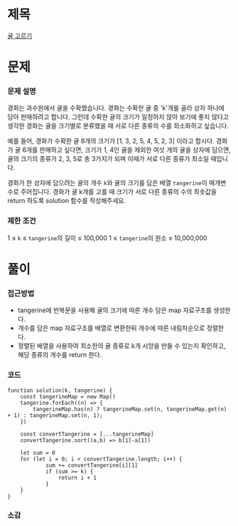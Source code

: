 # 제목

[귤 고르기](https://school.programmers.co.kr/learn/courses/30/lessons/138476)

# 문제

### 문제 설명

경화는 과수원에서 귤을 수확했습니다. 경화는 수확한 귤 중 'k'개를 골라 상자 하나에 담아 판매하려고 합니다. 그런데 수확한 귤의 크기가 일정하지 않아 보기에 좋지 않다고 생각한 경화는 귤을 크기별로 분류했을 때 서로 다른 종류의 수를 최소화하고 싶습니다.

예를 들어, 경화가 수확한 귤 8개의 크기가 [1, 3, 2, 5, 4, 5, 2, 3] 이라고 합시다. 경화가 귤 6개를 판매하고 싶다면, 크기가 1, 4인 귤을 제외한 여섯 개의 귤을 상자에 담으면, 귤의 크기의 종류가 2, 3, 5로 총 3가지가 되며 이때가 서로 다른 종류가 최소일 때입니다.

경화가 한 상자에 담으려는 귤의 개수 `k`와 귤의 크기를 담은 배열 `tangerine`이 매개변수로 주어집니다. 경화가 귤 k개를 고를 때 크기가 서로 다른 종류의 수의 최솟값을 return 하도록 solution 함수를 작성해주세요.

### 제한 조건

1 ≤ `k` ≤ `tangerine`의 길이 ≤ 100,000
1 ≤ `tangerine`의 원소 ≤ 10,000,000

# 풀이

### 접근방법

- tangerine에 반복문을 사용해 귤의 크기에 따른 개수 담은 map 자료구조를 생성한다.
- 개수를 담은 map 자료구조를 배열로 변환한뒤 개수에 따른 내림차순으로 정렬한다.
- 정렬된 배열을 사용하여 최소한의 귤 종류로 k개 시앙을 만들 수 있는지 확인하고, 해당 종류의 개수를 return 한다.

### 코드

```
function solution(k, tangerine) {
    const tangerineMap = new Map()
    tangerine.forEach((n) => {
        tangerineMap.has(n) ? tangerineMap.set(n, tangerineMap.get(n) + 1) : tangerineMap.set(n, 1);
    })

    const convertTangerine = [...tangerineMap]
    convertTangerine.sort((a,b) => b[1]-a[1])

    let sum = 0
    for (let i = 0; i < convertTangerine.length; i++) {
            sum += convertTangerine[i][1]
            if (sum >= k) {
                return i + 1
            }
    }
}
```

### 소감
